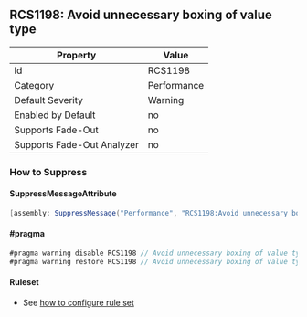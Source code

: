 ## RCS1198: Avoid unnecessary boxing of value type

Property | Value
--- | --- 
Id | RCS1198
Category | Performance
Default Severity | Warning
Enabled by Default | no
Supports Fade-Out | no
Supports Fade-Out Analyzer | no

### How to Suppress

#### SuppressMessageAttribute

```csharp
[assembly: SuppressMessage("Performance", "RCS1198:Avoid unnecessary boxing of value type.", Justification = "<Pending>")]
```

#### \#pragma

```csharp
#pragma warning disable RCS1198 // Avoid unnecessary boxing of value type.
#pragma warning restore RCS1198 // Avoid unnecessary boxing of value type.
```

#### Ruleset

* See [how to configure rule set](../HowToConfigureAnalyzers.md)
